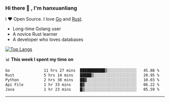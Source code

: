 ### Hi there 👋 , I'm hanxuanliang

<!--
**hanxuanliang/hanxuanliang** is a ✨ _special_ ✨ repository because its `README.md` (this file) appears on your GitHub profile.

Here are some ideas to get you started:

- 🔭 I’m currently working on ...
- 🌱 I’m currently learning ...
- 👯 I’m looking to collaborate on ...
- 🤔 I’m looking for help with ...
- 💬 Ask me about ...
- 📫 How to reach me: ...
- 😄 Pronouns: ...
- ⚡ Fun fact: ...
-->
I ❤ Open Source. I love [Go](https://golang.org) and [Rust](https://www.rust-lang.org/zh-CN/).

* Long-time Golang user
* A novice Rust learner
* A developer who loves databases

[![Top Langs](https://github-readme-stats.vercel.app/api?username=hanxuanliang&show_icons=true&count_private=true&line_height=40)](https://github.com/anuraghazra/github-readme-stats)

📊 **This week I spent my time on**
<!--START_SECTION:waka-->

```txt
Go               11 hrs 27 mins  ███████████▒░░░░░░░░░░░░░   45.88 %
Rust             5 hrs 14 mins   █████▒░░░░░░░░░░░░░░░░░░░   20.95 %
Python           2 hrs 30 mins   ██▓░░░░░░░░░░░░░░░░░░░░░░   10.03 %
Api File         1 hr 33 mins    █▓░░░░░░░░░░░░░░░░░░░░░░░   06.22 %
Java             1 hr 23 mins    █▒░░░░░░░░░░░░░░░░░░░░░░░   05.59 %
```

<!--END_SECTION:waka-->

***
